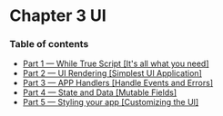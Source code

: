 # Chapter 3 UI

### Table of contents

* [Part 1 — While True Script \[It's all what you need\]](chapter-3-ui/part-1-while-true-script-its-all-what-you-need.md)
* [Part 2 — UI Rendering \[Simplest UI Application\]](chapter-3-ui/part-2-ui-rendering-simplest-ui-application.md)
* [Part 3 — APP Handlers \[Handle Events and Errors\]](chapter-3-ui/part-3-app-handlers-handle-events-and-errors.md)
* [Part 4 — State and Data \[Mutable Fields\]](chapter-3-ui/part-4-state-and-data-mutable-fields.md)
* [Part 5 — Styling your app \[Customizing the UI\]](chapter-3-ui/part-5-styling-your-app-customizing-the-ui.md)
